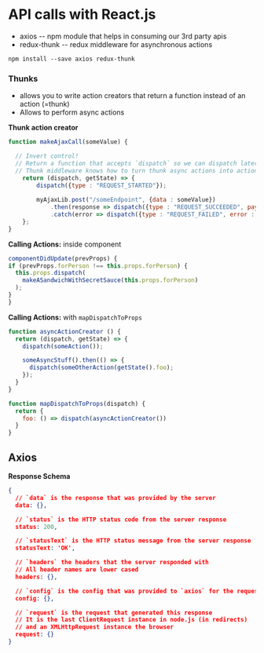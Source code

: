 # API calls with React.js



- axios -- npm module that helps in consuming our 3rd party apis
- redux-thunk -- redux middleware for asynchronous actions

`npm install --save axios redux-thunk`

### Thunks

- allows you to write action creators that return a function instead of an action (=thunk)
- Allows to perform async actions


**Thunk action creator**
```javascript
function makeAjaxCall(someValue) {

  // Invert control!
  // Return a function that accepts `dispatch` so we can dispatch later.
  // Thunk middleware knows how to turn thunk async actions into actions.
    return (dispatch, getState) => {
        dispatch({type : "REQUEST_STARTED"});
        
        myAjaxLib.post("/someEndpoint", {data : someValue})
            .then(response => dispatch({type : "REQUEST_SUCCEEDED", payload : response})
            .catch(error => dispatch({type : "REQUEST_FAILED", error : error});    
    };
}
```

**Calling Actions:** inside component
```javascript
componentDidUpdate(prevProps) {
if (prevProps.forPerson !== this.props.forPerson) {
  this.props.dispatch(
    makeASandwichWithSecretSauce(this.props.forPerson)
  );
}
}
```

**Calling Actions:** with `mapDispatchToProps`
```javascript
function asyncActionCreator () {
  return (dispatch, getState) => {
    dispatch(someAction());

    someAsyncStuff().then(() => {
      dispatch(someOtherAction(getState().foo);
    });
  }
}

function mapDispatchToProps(dispatch) {
  return {
    foo: () => dispatch(asyncActionCreator())
  }
}
```

## Axios

**Response Schema**
```json
{
  // `data` is the response that was provided by the server
  data: {},

  // `status` is the HTTP status code from the server response
  status: 200,

  // `statusText` is the HTTP status message from the server response
  statusText: 'OK',

  // `headers` the headers that the server responded with
  // All header names are lower cased
  headers: {},

  // `config` is the config that was provided to `axios` for the request
  config: {},

  // `request` is the request that generated this response
  // It is the last ClientRequest instance in node.js (in redirects)
  // and an XMLHttpRequest instance the browser
  request: {}
}
```